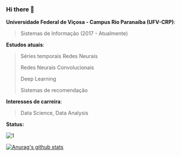 ### Hi there 👋

**Universidade Federal de Viçosa - Campus Rio Paranaíba (UFV-CRP)**:
> Sistemas de Informação (2017 - Atualmente)

**Estudos atuais**:
> Séries temporais
> Redes Neurais
> 
> Redes Neurais Convolucionais
> 
> Deep Learning
> 
> Sistemas de recomendação

**Interesses de carreira**:
>  Data Science, Data Analysis

**Status:**

![1](https://github-readme-stats.vercel.app/api/top-langs/?username=erikldr&theme=blue-green)

[![Anurag's github stats](https://github-readme-stats.vercel.app/api?username=erikldr&theme=blue-green)](https://github.com/erikldr/github-readme-stats)




